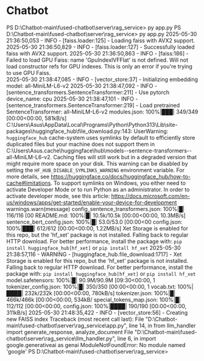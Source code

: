 # Chatbot

PS D:\Chatbot-main\fused-chatbot\server\rag_service> py app.py
PS D:\Chatbot-main\fused-chatbot\server\rag_service> py app.py
2025-05-30 21:36:50,053 - INFO - [faiss.loader:125] - Loading faiss with AVX2 support.
2025-05-30 21:36:50,829 - INFO - [faiss.loader:127] - Successfully loaded faiss with AVX2 support.
2025-05-30 21:36:50,863 - INFO - [faiss:186] - Failed to load GPU Faiss: name 'GpuIndexIVFFlat' is not defined. Will not load constructor refs for GPU indexes. This is only an error if you're trying to use GPU Faiss.    
2025-05-30 21:38:47,085 - INFO - [vector_store:37] - Initializing embedding model: all-MiniLM-L6-v2
2025-05-30 21:38:47,092 - INFO - [sentence_transformers.SentenceTransformer:211] - Use pytorch device_name: cpu
2025-05-30 21:38:47,101 - INFO - [sentence_transformers.SentenceTransformer:219] - Load pretrained SentenceTransformer: all-MiniLM-L6-v2
modules.json: 100%|███| 349/349 [00:00<00:00, 581kB/s]
C:\Users\Asus\AppData\Local\Programs\Python\Python313\Lib\site-packages\huggingface_hub\file_download.py:143: UserWarning: `huggingface_hub` cache-system uses symlinks by default to efficiently store duplicated files but your machine does not support them in C:\Users\Asus\.cache\huggingface\hub\models--sentence-transformers--all-MiniLM-L6-v2. Caching files will still work but in a degraded version that might require more space on your disk. This warning can be disabled by setting the `HF_HUB_DISABLE_SYMLINKS_WARNING` environment variable. For more details, see https://huggingface.co/docs/huggingface_hub/how-to-cache#limitations.
To support symlinks on Windows, you either need to activate Developer Mode or to run Python as an administrator. In order to activate developer mode, see this article: https://docs.microsoft.com/en-us/windows/apps/get-started/enable-your-device-for-development
  warnings.warn(message)
config_sentence_transformers.json: 100%|█| 116/116 [00
README.md: 100%|█| 10.5k/10.5k [00:00<00:00, 10.3MB/s]
sentence_bert_config.json: 100%|█| 53.0/53.0 [00:00<00
config.json: 100%|███| 612/612 [00:00<00:00, 1.22MB/s]
Xet Storage is enabled for this repo, but the 'hf_xet' package is not installed. Falling back to regular HTTP download. For better performance, install the package with: `pip install huggingface_hub[hf_xet]` or `pip install hf_xet`
2025-05-30 21:38:57,116 - WARNING - [huggingface_hub.file_download:1717] - Xet Storage is enabled for this repo, but the 'hf_xet' package is not installed. Falling back to regular HTTP download. For better performance, install the package with: `pip install huggingface_hub[hf_xet]` or `pip install hf_xet`
model.safetensors: 100%|█| 90.9M/90.9M [09:30<00:00, 1
tokenizer_config.json: 100%|█| 350/350 [00:00<00:00, 1
vocab.txt: 100%|████| 232k/232k [00:00<00:00, 780kB/s]
tokenizer.json: 100%|█| 466k/466k [00:00<00:00, 534kB/
special_tokens_map.json: 100%|█| 112/112 [00:00<00:00,
config.json: 100%|████| 190/190 [00:00<00:00, 311kB/s]
2025-05-30 21:48:35,422 - INFO - [vector_store:56] - Creating new FAISS index
Traceback (most recent call last):
  File "D:\Chatbot-main\fused-chatbot\server\rag_service\app.py", line 14, in <module>
    from llm_handler import generate_response, analyze_document
  File "D:\Chatbot-main\fused-chatbot\server\rag_service\llm_handler.py", line 6, in <module>
    import google.generativeai as genai
ModuleNotFoundError: No module named 'google'
PS D:\Chatbot-main\fused-chatbot\server\rag_service> 